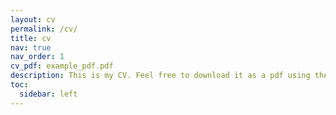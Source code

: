 ```yaml
---
layout: cv
permalink: /cv/
title: cv
nav: true
nav_order: 1
cv_pdf: example_pdf.pdf
description: This is my CV. Feel free to download it as a pdf using the link on the top right of the page/
toc:
  sidebar: left
---
```

